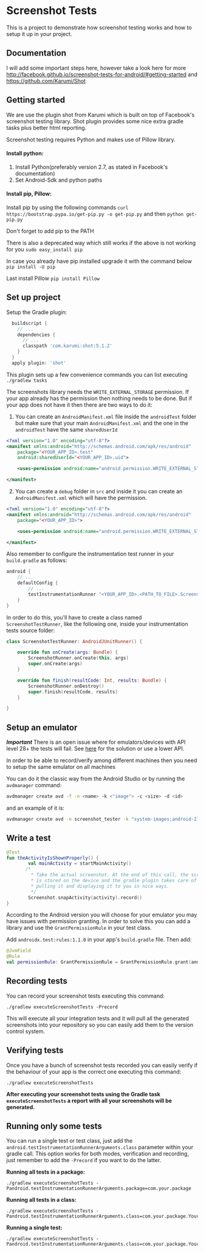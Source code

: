 # Screenshot Tests

This is a project to demonstrate how screenshot testing works and how to setup it up in your project.

## Documentation
I will add some important steps here, however take a look here for more
http://facebook.github.io/screenshot-tests-for-android/#getting-started
and
https://github.com/Karumi/Shot

## Getting started
We are use the plugin shot from Karumi which is built on top of Facebook's screenshot testing library.
Shot plugin provides some nice extra gradle tasks plus better html reporting.

Screenshot testing requires Python and makes use of Pillow library.

#### Install python:

1. Install Python(preferably version 2.7, as stated in Facebook's documentation)
2. Set Android-Sdk and python paths

#### Install pip, Pillow:

Install pip by using the following commands
``curl https://bootstrap.pypa.io/get-pip.py -o get-pip.py``
and then
``python get-pip.py``

Don't forget to add pip to the PATH

There is also a deprecated way which still works if the above is not working for you
``sudo easy_install pip``

In case you already have pip installed upgrade it with the command below
``pip install -U pip``

Last install Pillow
``pip install Pillow``

## Set up project

Setup the Gradle plugin:

```groovy
  buildscript {
    // ...
    dependencies {
      // ...
      classpath 'com.karumi:shot:5.1.2'
    }
  }
  apply plugin: 'shot'
```

This plugin sets up a few convenience commands you can list executing ``./gradlew tasks``

The screenshots library needs the ``WRITE_EXTERNAL_STORAGE`` permission. 
If your app already has the permission then nothing needs to be done.
But if your app does not have it then there are two ways to do it:

1.  You can create an ``AndroidManifest.xml`` file inside the ``androidTest`` folder but make sure that your main ``AndroidManifest.xml`` and the one in the ``androidTest`` have the same ``sharedUserId``

```xml
<?xml version="1.0" encoding="utf-8"?>
<manifest xmlns:android="http://schemas.android.com/apk/res/android"
    package="<YOUR_APP_ID>.test"
    android:sharedUserId="<YOUR_APP_ID>.uid">

    <uses-permission android:name="android.permission.WRITE_EXTERNAL_STORAGE" />

</manifest>
```

2.  You can create a ``debug`` folder in ``src`` and inside it you can create an ``AndroidManifest.xml`` which will have the permission.

```xml
<?xml version="1.0" encoding="utf-8"?>
<manifest xmlns:android="http://schemas.android.com/apk/res/android"
    package="<YOUR_APP_ID>">

    <uses-permission android:name="android.permission.WRITE_EXTERNAL_STORAGE" />

</manifest>
```


Also remember to configure the instrumentation test runner in your ``build.gradle`` as follows:

```groovy
android {
    // ...
    defaultConfig {
        // ...
        testInstrumentationRunner "<YOUR_APP_ID>.<PATH_TO_FILE>.ScreenshotTestRunner"
    }
}
```

In order to do this, you'll have to create a class named ``ScreenshotTestRunner``, like the following one, inside your instrumentation tests source folder:

```kotlin
class ScreenshotTestRunner: AndroidJUnitRunner() {

    override fun onCreate(args: Bundle) {
        ScreenshotRunner.onCreate(this, args)
        super.onCreate(args)
    }

    override fun finish(resultCode: Int, results: Bundle) {
        ScreenshotRunner.onDestroy()
        super.finish(resultCode, results)
    }

}
```

## Setup an emulator

***Important*** There is an open issue where for emulators/devices with API level 28+ the tests will fail.
See [here](https://github.com/facebook/screenshot-tests-for-android/issues/224#issuecomment-501072359) for the solution or use a lower API.


In order to be able to record/verify among different machines then you need to setup the same emulator on all machines

You can do it the classic way from the Android Studio or by running the ``avdmanager`` command:

```bash
avdmanager create avd -f -n <name> -k <"image"> -c <size> -d <id>
```

and an example of it is:

```bash
avdmanager create avd -n screenshot_tester -k "system-images;android-21;default;armeabi-v7a" -c 100M -f -d 22
```

## Write a test

```kotlin
@Test
fun theActivityIsShownProperly() {
        val mainActivity = startMainActivity()
       /*
         * Take the actual screenshot. At the end of this call, the screenshot
         * is stored on the device and the gradle plugin takes care of
         * pulling it and displaying it to you in nice ways.
         */
        Screenshot.snapActivity(activity).record()
}
```

According to the Android version you will choose for your emulator you may have issues with permission granting.
In order to solve this you can add a library and use the ``GrantPermissionRule`` in your test class.

Add ``androidx.test:rules:1.1.0`` in your app's ``build.gradle`` file.
Then add:

```kotlin
@JvmField
@Rule
val permissionRule: GrantPermissionRule = GrantPermissionRule.grant(android.Manifest.permission.WRITE_EXTERNAL_STORAGE)
```

## Recording tests

You can record your screenshot tests executing this command:

```shell
./gradlew executeScreenshotTests -Precord
```

This will execute all your integration tests and it will pull all the generated screenshots into your repository so you can easily add them to the version control system.

## Verifying tests

Once you have a bunch of screenshot tests recorded you can easily verify if the behaviour of your app is the correct one executing this command:

```shell
./gradlew executeScreenshotTests
```

**After executing your screenshot tests using the Gradle task ``executeScreenshotTests`` a report with all your screenshots will be generated.**

## Running only some tests

You can run a single test or test class, just add the `android.testInstrumentationRunnerArguments.class` parameter within your gradle call. This option works for both modes, verification and recording, just remember to add the `-Precord` if you want to do the latter.

**Running all tests in a package:**

```shell
./gradlew executeScreenshotTests -Pandroid.testInstrumentationRunnerArguments.package=com.your.package
```

**Running all tests in a class:**

```shell
./gradlew executeScreenshotTests -Pandroid.testInstrumentationRunnerArguments.class=com.your.package.YourClassTest
```

**Running a single test:**

```shell
./gradlew executeScreenshotTests -Pandroid.testInstrumentationRunnerArguments.class=com.your.package.YourClassTest#yourTest
```

